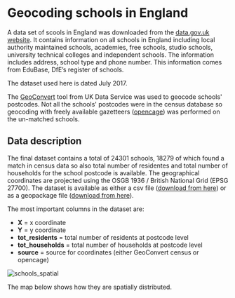 # Geocoding schools in England

A data set of scools in England was downloaded from the [data.gov.uk website](https://data.gov.uk/dataset/67f809fb-7bfe-4baa-abe4-090d48cfc323/schools-in-england). 
It contains information on all schools in England including local authority maintained schools, 
academies, free schools, studio schools, university technical colleges and independent schools. 
The information includes address, school type and phone number. This information comes from EduBase, 
DfE’s register of schools.

The dataset used here is dated July 2017.

The [GeoConvert](http://geoconvert.mimas.ac.uk/) tool from UK Data Service was
used to geocode schools' postcodes. Not all the schools' postcodes were in the 
census database so geocoding with freely available gazetteers ([opencage](https://opencagedata.com/))
was performed on the un-matched schools.

## Data description 

The final dataset contains a total of 24301 schools, 18279 of which found a match
in census data so also total number of residentes and total number of households
for the school postcode is available. The geographical coordinates are projected
using the OSGB 1936 / British National Grid (EPSG 27700). The dataset is available
as either a csv file ([download from here](https://github.com/claudiofronterre/geocode_schoolsUK/data/processed/schools_full_gecoded.csv)) or as a geopackage file 
([download from here](https://github.com/claudiofronterre/geocode_schoolsUK/data/processed/geodata/schools_geocoded.gpkg)). 

The most important columns in the dataset are: 

- **X** = x coordinate
- **Y** = y coordinate
- **tot_residents** = total number of residents at postcode level
- **tot_households** = total number of households at postcode level
- **source** = source for coordinates (either GeoConvert census or opencage)

![schools_spatial](https://github.com/claudiofronterre/geocode_schoolsUK/figs/schools_distribution.png)

The map below shows how they are spatially distributed.


